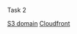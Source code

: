 Task 2

[S3 domain](http://my-first-app-alda.s3-website-eu-west-1.amazonaws.com/)
[Cloudfront](https://d3vggi8kvbyh92.cloudfront.net/) 